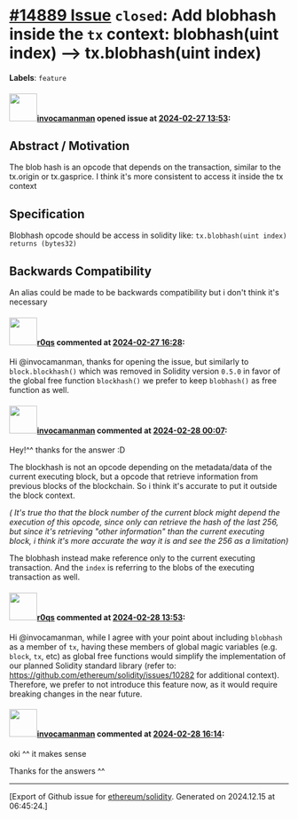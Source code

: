 # [\#14889 Issue](https://github.com/ethereum/solidity/issues/14889) `closed`: Add blobhash inside the `tx` context: blobhash(uint index) -->  tx.blobhash(uint index)
**Labels**: `feature`


#### <img src="https://avatars.githubusercontent.com/u/32056120?v=4" width="50">[invocamanman](https://github.com/invocamanman) opened issue at [2024-02-27 13:53](https://github.com/ethereum/solidity/issues/14889):

## Abstract / Motivation

The blob hash is an opcode that depends on the transaction, similar to the tx.origin or tx.gasprice. I think it's more consistent to access it inside the tx context

## Specification

Blobhash opcode should be access in solidity like: `tx.blobhash(uint index) returns (bytes32)`

## Backwards Compatibility

An alias could be made to be backwards compatibility but i don't think it's necessary


#### <img src="https://avatars.githubusercontent.com/u/457348?u=e02c93e6d98c1154952140a8d5af50d9d5ca59c9&v=4" width="50">[r0qs](https://github.com/r0qs) commented at [2024-02-27 16:28](https://github.com/ethereum/solidity/issues/14889#issuecomment-1966979944):

Hi @invocamanman, thanks for opening the issue, but similarly to `block.blockhash()` which was removed in Solidity version `0.5.0` in favor of the global free function `blockhash()` we prefer to keep `blobhash()` as free function as well.

#### <img src="https://avatars.githubusercontent.com/u/32056120?v=4" width="50">[invocamanman](https://github.com/invocamanman) commented at [2024-02-28 00:07](https://github.com/ethereum/solidity/issues/14889#issuecomment-1967943080):

Hey!^^ thanks for the answer :D

The blockhash is not an opcode depending on the metadata/data of the current executing block, but a opcode that retrieve information from previous blocks of the blockchain. So i think it's accurate to put it outside the block context. 

_( It's true tho that the block number of the current block might depend the execution of this opcode, since only can retrieve the hash of the last 256, but since it's retrieving "other information" than the current executing block, i think it's more accurate the way it is and see the 256 as a limitation)_ 

The blobhash instead make reference only to the current executing transaction. And the `index` is referring to the blobs of the executing transaction as well.

#### <img src="https://avatars.githubusercontent.com/u/457348?u=e02c93e6d98c1154952140a8d5af50d9d5ca59c9&v=4" width="50">[r0qs](https://github.com/r0qs) commented at [2024-02-28 13:53](https://github.com/ethereum/solidity/issues/14889#issuecomment-1969033752):

Hi @invocamanman, while I agree with your point about including `blobhash` as a member of `tx`, having these members of global magic variables (e.g. `block`, `tx`, etc) as global free functions would simplify the implementation of our planned Solidity standard library (refer to: https://github.com/ethereum/solidity/issues/10282 for additional context). Therefore, we prefer to not introduce this feature now, as it would require breaking changes in the near future.

#### <img src="https://avatars.githubusercontent.com/u/32056120?v=4" width="50">[invocamanman](https://github.com/invocamanman) commented at [2024-02-28 16:14](https://github.com/ethereum/solidity/issues/14889#issuecomment-1969330979):

oki ^^  it makes sense

Thanks for the answers ^^


-------------------------------------------------------------------------------



[Export of Github issue for [ethereum/solidity](https://github.com/ethereum/solidity). Generated on 2024.12.15 at 06:45:24.]
